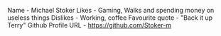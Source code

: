 Name - Michael Stoker
Likes - Gaming, Walks and spending money on useless things 
Dislikes - Working, coffee
Favourite quote - "Back it up Terry"
 Github Profile URL - https://github.com/Stoker-m
